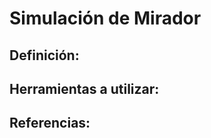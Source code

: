 <h1>Simulación de Mirador</h1>

<h2>Definición:</h2>

<h2>Herramientas a utilizar:</h2>

<h2>Referencias:</h2>

